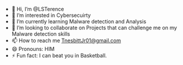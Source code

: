 - 👋 Hi, I’m @LSTerence
- 👀 I’m interested in Cybersecuirty
- 🌱 I’m currently learning Malware detection and Analysis
- 💞️ I’m looking to collaborate on Projects that can challenge me on my Malware detection skills 
- 📫 How to reach me TnesbittJr01@gmail.com
- 😄 Pronouns: HIM
- ⚡ Fun fact: I can beat you in Basketball. 

<!---
LSTerence/LSTerence is a ✨ special ✨ repository because its `README.md` (this file) appears on your GitHub profile.
You can click the Preview link to take a look at your changes.
--->

